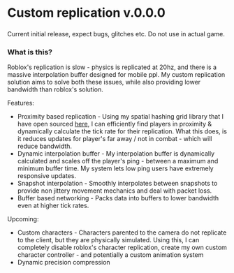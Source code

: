 # Custom replication v.0.0.0

###
Current initial release, expect bugs, glitches etc. Do not use in actual game.

### What is this?
Roblox's replication is slow - physics is replicated at 20hz, and there is a massive interpolation buffer designed for mobile ppl.
My custom replication solution aims to solve both these issues, while also providing lower bandwidth than roblox's solution. 

Features:
* Proximity based replication - Using my spatial hashing grid library that I have open sourced [here](https://parihsz.github.io/Schlop/Grid.html), I can efficiently find players in proximity & dynamically calculate the tick rate for their replication. What this does, is it reduces updates for player's far away / not in combat - which will reduce bandwidth.
* Dynamic interpolation buffer - My interpolation buffer is dynamically calculated and scales off the player's ping - between a maximum and minimum buffer time. My system lets low ping users have extremely responsive updates.
* Snapshot interpolation - Smoothly interpolates between snapshots to provide non jittery movement mechanics and deal with packet loss.
* Buffer based networking - Packs data into buffers to lower bandwidth even at higher tick rates.

Upcoming:
* Custom characters - Characters parented to the camera do not replicate to the client, but they are physically simulated. Using this, I can completely disable roblox's character replication, create my own custom character controller - and potentially a custom animation system
* Dynamic precision compression 